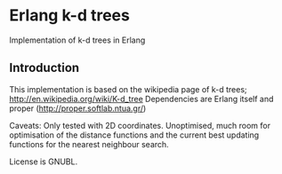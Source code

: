 Erlang k-d trees
====
Implementation of k-d trees in Erlang

Introduction
------------

This implementation is based on the wikipedia page of k-d trees; http://en.wikipedia.org/wiki/K-d_tree
Dependencies are Erlang itself and proper (http://proper.softlab.ntua.gr/)

Caveats: Only tested with 2D coordinates. Unoptimised, much room for optimisation of the distance functions
and the current best updating functions for the nearest neighbour search.

License is GNUBL.